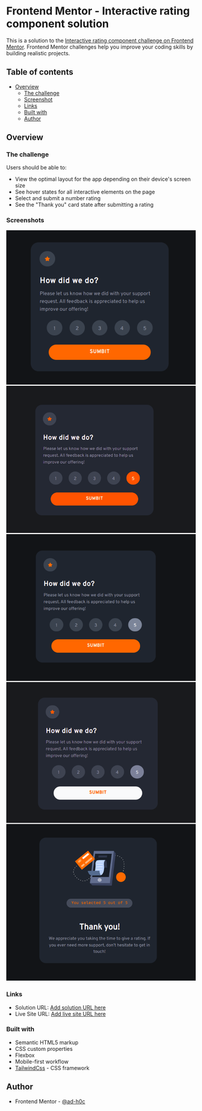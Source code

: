 # Frontend Mentor - Interactive rating component solution

This is a solution to the [Interactive rating component challenge on Frontend Mentor](https://www.frontendmentor.io/challenges/interactive-rating-component-koxpeBUmI). Frontend Mentor challenges help you improve your coding skills by building realistic projects.

## Table of contents

- [Overview](#overview)
  - [The challenge](#the-challenge)
  - [Screenshot](#screenshot)
  - [Links](#links)
  - [Built with](#built-with)
  - [Author](#author)

## Overview

### The challenge

Users should be able to:

- View the optimal layout for the app depending on their device's screen size
- See hover states for all interactive elements on the page
- Select and submit a number rating
- See the "Thank you" card state after submitting a rating

### Screenshots

![Rating Box](./Screenshots/1.png)
![Orange Hover](./Screenshots/2.png)
![Rating Selected](./Screenshots/3.png)
![Submit button hover](./Screenshots/4.png)
![Thank you Box](./Screenshots/5.png)

### Links

- Solution URL: [Add solution URL here](https://www.frontendmentor.io/solutions/interactive-rating-component-solution-HykcfPcS5)
- Live Site URL: [Add live site URL here](https://interactive-rating-adhoc.netlify.app/)

### Built with

- Semantic HTML5 markup
- CSS custom properties
- Flexbox
- Mobile-first workflow
- [TailwindCss](https://tailwindcss.com/) - CSS framework

## Author

- Frontend Mentor - [@ad-h0c](https://www.frontendmentor.io/profile/Ad-h0c)
